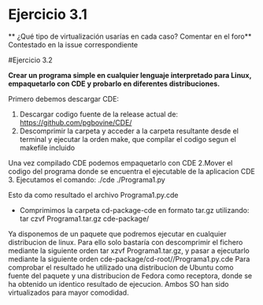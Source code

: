 # Ejercicio 3.1
** ¿Qué tipo de virtualización usarías en cada caso? Comentar en el foro**
Contestado en la issue correspondiente

#Ejercicio 3.2

**Crear un programa simple en cualquier lenguaje interpretado para Linux, empaquetarlo con CDE y probarlo en diferentes distribuciones.**

Primero debemos descargar CDE:
1. Descargar codigo fuente de la release actual de: https://github.com/pgbovine/CDE/
1. Descomprimir la carpeta y acceder a la carpeta resultante desde el terminal y ejecutar la orden make, que compilar el codigo segun el makefile incluido

Una vez compilado CDE podemos empaquetarlo con CDE
2.Mover el codigo del programa donde se encuentra el ejecutable de la aplicacion CDE
3. Ejecutamos el comando: ./cde ./Programa1.py

Esto da como resultado el archivo Programa1.py.cde
* Comprimimos la carpeta cd-package-cde en formato tar.gz utilizando: tar czvf Programa1.tar.gz cde-package/

Ya disponemos de un paquete que podremos ejecutar en cualquier distribucion de linux. Para ello solo bastaría con descomprimir el fichero mediante la siguiente orden tar xzvf Programa1.tar.gz, y pasar a ejecutarlo mediante la siguiente orden cde-package/cd-root/<ruta>/Programa1.py.cde
Para comprobar el resultado he utilizado una distribucion de Ubuntu como fuente del paquete y una distribucion de Fedora como receptora, donde se ha obtenido un identico resultado de ejecucion. Ambos SO han sido virtualizados para mayor comodidad.
